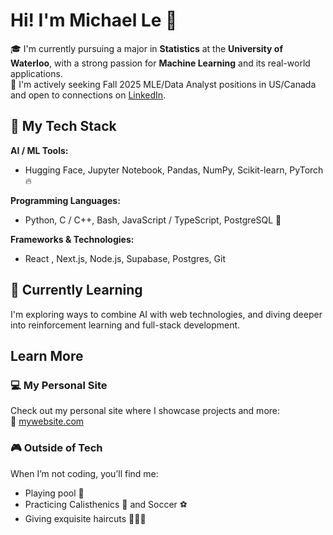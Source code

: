 #  Hi! I'm Michael Le 👋

🎓 I'm currently pursuing a major in **Statistics** at the **University of Waterloo**, with a strong passion for **Machine Learning** and its real-world applications. <br>
🔭 I'm actively seeking Fall 2025 MLE/Data Analyst positions in US/Canada and open to connections on [LinkedIn](https://www.linkedin.com/in/michaellehoang/).
## 🚀 My Tech Stack

**AI / ML Tools:**
- Hugging Face, Jupyter Notebook, Pandas, NumPy, Scikit-learn, PyTorch 🔥

**Programming Languages:**
- Python, C / C++, Bash, JavaScript / TypeScript, PostgreSQL 🐘

**Frameworks & Technologies:**
- React , Next.js, Node.js, Supabase, Postgres, Git

## 🌱 Currently Learning
I'm exploring ways to combine AI with web technologies, and diving deeper into reinforcement learning and full-stack development.

## Learn More

### 💻 My Personal Site
Check out my personal site where I showcase projects and more:  
🔗 [mywebsite.com](https://michael-le.vercel.app/)

### 🎮 Outside of Tech
When I’m not coding, you’ll find me:
- Playing pool 🎱
- Practicing Calisthenics 💪 and Soccer ⚽
- Giving exquisite haircuts 💇🏻‍♂️



